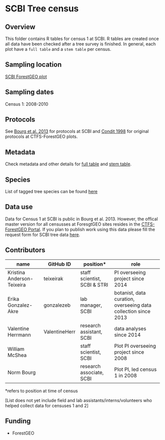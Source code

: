 # SCBI Tree census

## Overview 
This folder contains R tables for census 1 at SCBI. R tables are created once all data have been checked after a tree survey is finished. In general, each plot have a `full table` and a `stem table` per census.

## Sampling location
[SCBI ForestGEO plot](https://forestgeo.si.edu/sites/north-america/smithsonian-conservation-biology-institute)

## Sampling dates
Census 1: 2008-2010

## Protocols

See [Bourg et al. 2013](http://onlinelibrary.wiley.com/doi/10.1890/13-0010.1/full) for protocols at SCBI and [Condit 1998](https://books.google.com/books?id=MgNJCAAAQBAJ&pg=PT13&lpg=PT13&dq=condit+ctfs+book&source=bl&ots=4tBk2TwRxN&sig=X7CEJVmFXH0F6_TB06S09gd3J7U&hl=en&sa=X&ved=2ahUKEwiZ0Mv9z6TeAhUGneAKHQbRAJoQ6AEwBnoECAkQAQ#v=onepage&q=condit%20ctfs%20book&f=false) for original protocols at CTFS-ForestGEO plots.

## Metadata

Check metadata and other details for [full table](https://github.com/SCBI-ForestGEO/SCBI-ForestGEO-Data/blob/master/tree_core_census/metadata/CTFS_R_FORMATTED_DATA_TABLES_Full.pdf) and [stem table](https://github.com/SCBI-ForestGEO/SCBI-ForestGEO-Data/blob/master/tree_core_census/metadata/CTFS_R_FORMATTED_DATA_TABLES_Stem.pdf).

## Species

List of tagged tree species can be found [here](https://github.com/EcoClimLab/SCBI-ForestGEO-Data/blob/master/species_lists/plants/SCBI_ForestGEO_sp_ecology.csv)

## Data use

Data for Census 1 at SCBI is public in Bourg et al. 2013. However, the offical master version for all censusses at ForesgtGEO sites resides in the [CTFS-ForestGEO Portal](http://ctfs.si.edu/datarequest/index.php/main). If you plan to publish work using this data please fill the request form for SCBI tree data [here](http://ctfs.si.edu/datarequest/index.php/request/form/9).



## Contributors
| name | GitHub ID| position* | role |
| -----| ---- | ---- |---- |
| Kristina Anderson-Teixeira | teixeirak | staff scientist, SCBI & STRI | PI overseeing project since 2014 |
| Erika Gonzalez-Akre | gonzalezeb | lab manager, SCBI | botanist, data curation, overseeing data collection since 2013 |
| Valentine Herrmann | ValentineHerr | research assistant, SCBI | data analyses since 2014 |
| William McShea|  | staff scientist, SCBI | Plot PI overseeing project since 2008 | 
| Norm Bourg|  | research associate, SCBI | Plot PI, led census 1 in 2008 | 


*refers to position at time of census

[List does not yet include field and lab assistants/interns/volunteers who helped collect data for censuses 1 and 2]

## Funding 
- ForestGEO 

